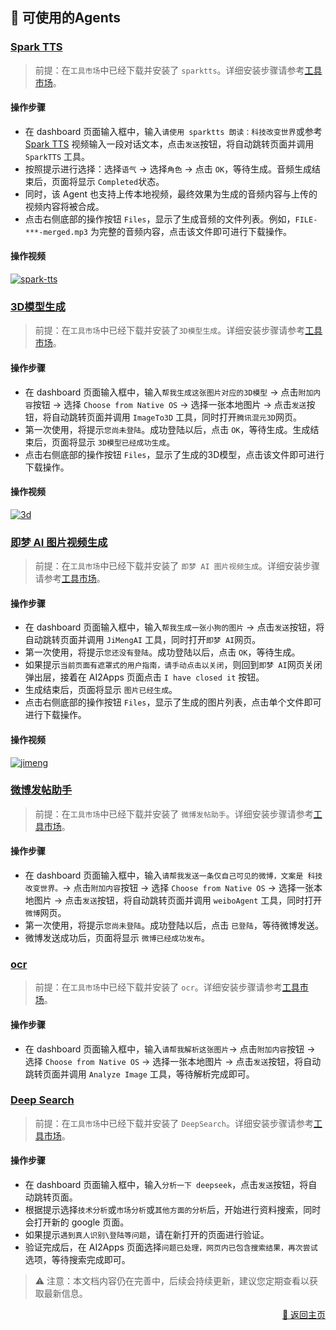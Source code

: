 ## 🤖 可使用的Agents

### [Spark TTS](https://youtu.be/b3Ym69arLGw)

> 前提：在`工具市场`中已经下载并安装了 `sparktts`。详细安装步骤请参考[工具市场](./too_mart-zh_CN.md)。

#### 操作步骤

- 在 dashboard 页面输入框中，输入`请使用 sparktts 朗读：科技改变世界`或参考 [Spark TTS](https://youtu.be/b3Ym69arLGw) 视频输入一段对话文本，点击`发送`按钮，将自动跳转页面并调用 `SparkTTS` 工具。
- 按照提示进行选择：选择`语气` -> 选择`角色` -> 点击 `OK`，等待生成。音频生成结束后，页面将显示 `Completed`状态。
- 同时，该 Agent 也支持上传本地视频，最终效果为生成的音频内容与上传的视频内容将被合成。
- 点击右侧底部的操作按钮 `Files`，显示了生成音频的文件列表。例如，`FILE-***-merged.mp3` 为完整的音频内容，点击该文件即可进行下载操作。

#### 操作视频

[![spark-tts](https://img.youtube.com/vi/b3Ym69arLGw/0.jpg)](https://youtu.be/b3Ym69arLGw) 

### [3D模型生成](https://youtu.be/DhERLlXPK6I)

> 前提：在`工具市场`中已经下载并安装了`3D模型生成`。详细安装步骤请参考[工具市场](./too_mart-zh_CN.md)。

#### 操作步骤

- 在 dashboard 页面输入框中，输入`帮我生成这张图片对应的3D模型` -> 点击`附加内容`按钮 -> 选择 `Choose from Native OS` -> 选择一张本地图片 -> 点击`发送`按钮，将自动跳转页面并调用 `ImageTo3D` 工具，同时打开`腾讯混元3D`网页。
- 第一次使用，将提示`您尚未登陆`。成功登陆以后，点击 `OK`，等待生成。生成结束后，页面将显示 `3D模型已经成功生成`。
- 点击右侧底部的操作按钮 `Files`，显示了生成的3D模型，点击该文件即可进行下载操作。

#### 操作视频

[![3d](https://img.youtube.com/vi/DhERLlXPK6I/0.jpg)](https://youtu.be/DhERLlXPK6I)

### [即梦 AI 图片视频生成](https://youtu.be/e5OaLM8qfGc)

> 前提：在`工具市场`中已经下载并安装了 `即梦 AI 图片视频生成`。详细安装步骤请参考[工具市场](./too_mart-zh_CN.md)。

#### 操作步骤

- 在 dashboard 页面输入框中，输入`帮我生成一张小狗的图片` -> 点击`发送`按钮，将自动跳转页面并调用 `JiMengAI` 工具，同时打开`即梦 AI`网页。
- 第一次使用，将提示`您还没有登陆`。成功登陆以后，点击 `OK`，等待生成。
- 如果提示`当前页面有遮罩式的用户指南，请手动点击以关闭`，则回到`即梦 AI`网页关闭弹出层，接着在 AI2Apps 页面点击 `I have closed it` 按钮。
- 生成结束后，页面将显示 `图片已经生成`。
- 点击右侧底部的操作按钮 `Files`，显示了生成的图片列表，点击单个文件即可进行下载操作。

#### 操作视频

[![jimeng](https://img.youtube.com/vi/e5OaLM8qfGc/0.jpg)](https://youtu.be/e5OaLM8qfGc)

### [微博发帖助手]()

> 前提：在`工具市场`中已经下载并安装了 `微博发帖助手`。详细安装步骤请参考[工具市场](./too_mart-zh_CN.md)。

#### 操作步骤

- 在 dashboard 页面输入框中，输入`请帮我发送一条仅自己可见的微博，文案是 科技改变世界。`-> 点击`附加内容`按钮 -> 选择 `Choose from Native OS` -> 选择一张本地图片 -> 点击`发送`按钮，将自动跳转页面并调用 `weiboAgent` 工具，同时打开`微博`网页。
- 第一次使用，将提示`您尚未登陆`。成功登陆以后，点击 `已登陆`，等待微博发送。
- 微博发送成功后，页面将显示 `微博已经成功发布`。

<!-- #### 操作视频 -->

### [ocr]()

> 前提：在`工具市场`中已经下载并安装了 `ocr`。详细安装步骤请参考[工具市场](./too_mart-zh_CN.md)。

#### 操作步骤

- 在 dashboard 页面输入框中，输入`请帮我解析这张图片`-> 点击`附加内容`按钮 -> 选择 `Choose from Native OS` -> 选择一张本地图片 -> 点击`发送`按钮，将自动跳转页面并调用 `Analyze Image` 工具，等待解析完成即可。

<!-- #### 操作视频 -->

### [Deep Search]()

> 前提：在`工具市场`中已经下载并安装了 `DeepSearch`。详细安装步骤请参考[工具市场](./too_mart-zh_CN.md)。

#### 操作步骤

- 在 dashboard 页面输入框中，输入`分析一下 deepseek`，点击`发送`按钮，将自动跳转页面。
- 根据提示选择`技术分析`或`市场分析`或`其他方面的分析`后，开始进行资料搜索，同时会打开新的 google 页面。
- 如果提示`遇到真人识别\登陆等问题`，请在新打开的页面进行验证。
- 验证完成后，在 AI2Apps 页面选择`问题已处理，网页内已包含搜索结果，再次尝试`选项，等待搜索完成即可。

<!-- #### 操作视频 -->


<p></p>

> ⚠️ 注意：本文档内容仍在完善中，后续会持续更新，建议您定期查看以获取最新信息。

<p align="right" >
  <a href="../README-zh_CN.md">
    🔗 返回主页
  </a>
</p>








